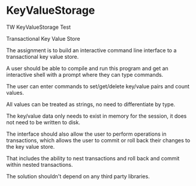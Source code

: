 # KeyValueStorage
TW KeyValueStorage Test

Transactional Key Value Store

The assignment is to build an interactive command line interface to a transactional key value store.

A user should be able to compile and run this program and get an interactive shell with a prompt where they can type commands.

The user can enter commands to set/get/delete key/value pairs and count values.

All values can be treated as strings, no need to differentiate by type.

The key/value data only needs to exist in memory for the session, it does not need to be written to disk.

The interface should also allow the user to perform operations in transactions, which allows the user to commit or roll back their changes to the key value store.

That includes the ability to nest transactions and roll back and commit within nested transactions.

The solution shouldn't depend on any third party libraries.
